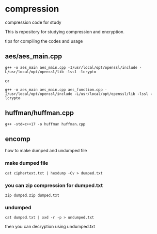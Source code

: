 # compression
compression code for study

This is repository for studying compression and encryption.

tips for compiling the codes and usage

## aes/aes_main.cpp
```
g++ -o aes_main aes_main.cpp -I/usr/local/opt/openssl/include -L/usr/local/opt/openssl/lib -lssl -lcrypto
```
or
```
g++ -o aes_main aes_main.cpp aes_function.cpp -I/usr/local/opt/openssl/include -L/usr/local/opt/openssl/lib -lssl -lcrypto
```

## huffman/huffman.cpp

```
g++ -std=c++17 -o huffman huffman.cpp
```

## encomp
how to make dumped and undumped file

### make dumped file
```
cat ciphertext.txt | hexdump -Cv > dumped.txt
```
### you can zip compression for dumped.txt
```
zip dumped.zip dumped.txt
```

### undumped
```
cat dumped.txt | xxd -r -p > undumped.txt
```

then you can decryption using undumped.txt
